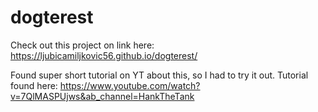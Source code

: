 # dogterest

Check out this project on link here: https://ljubicamiljkovic56.github.io/dogterest/

Found super short tutorial on YT about this, so I had to try it out. Tutorial found here: https://www.youtube.com/watch?v=7QlMASPUjws&ab_channel=HankTheTank
